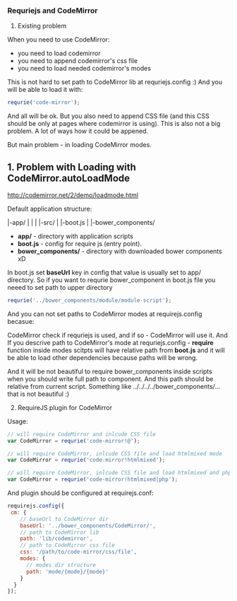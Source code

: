 ### Requriejs and CodeMirror

1. Existing problem

When you need to use CodeMirror:

- you need to load codemirror
- you need to append codemirror's css file
- you need to load needed codemirror's modes

This is not hard to set path to CodeMirror lib at requriejs.config :) And you will be able to load it with:

```javascript
requrie('code-mirror');
```

And all will be ok. But you also need to append CSS file (and this CSS should be only at pages where codemirror is using). This is also not a big problem. A lot of ways how it could be appened.

But main problem - in loading CodeMirror modes.

## 1. Problem with Loading with CodeMirror.autoLoadMode

http://codemirror.net/2/demo/loadmode.html

Default application structure:

|-app/
|   |
|   |-src/
|   |-boot.js
|
|-bower_components/


- **app/** - directory with application scripts
- **boot.js** - config for require js (entry point). 
- **bower_components/** - directory with downloaded bower components xD

In boot.js set **baseUrl** key in config that value is usually set to app/ directory.
So if you want to requrie bower_component in boot.js file you neeed to set path to upper directory

```javascript
requrie('../bower_components/module/module-script');
```

And you can not set paths to CodeMirror modes at requirejs.config becasue:

CodeMirror check if requriejs is used, and if so - CodeMirror will use it. And If you descrive path to CodeMirror's mode at requriejs.config -
**require** function inside modes scitpts will have relative path from **boot.js** and it will be able to load other dependencies because paths will be wrong.

And it will be not beautiful to require bower_components inside scripts when you should write full path to component. And this path should be relative from current script. Something like ../../../../bower_components/... that is not beautiful :)


2. RequireJS plugin for CodeMirror

Usage:

```javascript
// will require CodeMirror and inlcude CSS file
var CodeMirror = requrie('code-mirror!@');

// will require CodeMirror, inlcude CSS file and load htmlmixed mode
var CodeMirror = requrie('code-mirror!htmlmixed');

// will require CodeMirror, inlcude CSS file and load htmlmixed and php modes
var CodeMirror = requrie('code-mirror!htmlmixed|php');
```

And plugin should be configured at requirejs.conf:

```javascript
requirejs.config({
 cm: {
 	// baseUrl to CodeMirror dir
    baseUrl: '../bower_components/CodeMirror/',
    // path to CodeMirror lib
    path: 'lib/codemirror',
    // path to CodeMirror css file
    css: '/path/to/code-mirror/css/file',
    modes: {
      // modes dir structure
      path: 'mode/{mode}/{mode}'
    }
  }
});
```

